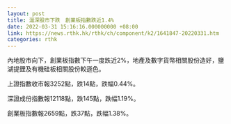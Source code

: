 ```yaml
---
layout: post
title: 滬深股市下跌　創業板指數跌近1.4%
date: 2022-03-31 15:16:16.000000000 +08:00
link: https://news.rthk.hk/rthk/ch/component/k2/1641847-20220331.htm
categories: rthk
---
```


內地股市向下，創業板指數下午一度跌近2%，地產及數字貨幣相關股份造好，鹽湖提鋰及有機硅板相關股份較遜色。

上證指數收市報3252點，跌14點，跌幅0.44%。

深證成份指數報12118點，跌145點，跌幅1.19%。

創業板指數報2659點，跌37點，跌幅1.38%。
